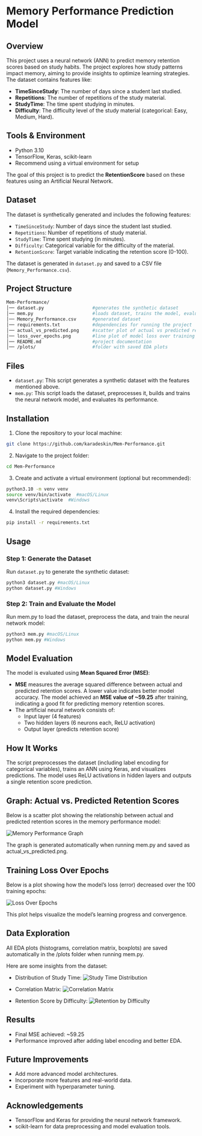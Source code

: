 # Memory Performance Prediction Model

## Overview

This project uses a neural network (ANN) to predict memory retention scores based on study habits. The project explores how study patterns impact memory, aiming to provide insights to optimize learning strategies. The dataset contains features like:
- **TimeSinceStudy**: The number of days since a student last studied.
- **Repetitions**: The number of repetitions of the study material.
- **StudyTime**: The time spent studying in minutes.
- **Difficulty**: The difficulty level of the study material (categorical: Easy, Medium, Hard).

## Tools & Environment

- Python 3.10  
- TensorFlow, Keras, scikit-learn  
- Recommend using a virtual environment for setup

The goal of this project is to predict the **RetentionScore** based on these features using an Artificial Neural Network.

## Dataset

The dataset is synthetically generated and includes the following features:
- `TimeSinceStudy`: Number of days since the student last studied.
- `Repetitions`: Number of repetitions of study material.
- `StudyTime`: Time spent studying (in minutes).
- `Difficulty`: Categorical variable for the difficulty of the material.
- `RetentionScore`: Target variable indicating the retention score (0-100).

The dataset is generated in `dataset.py` and saved to a CSV file (`Memory_Performance.csv`).

## Project Structure

```bash
Mem-Performance/
│── dataset.py                  #generates the synthetic dataset
│── mem.py                      #loads dataset, trains the model, evaluates performance
│── Memory_Performance.csv      #generated dataset
│── requirements.txt            #dependencies for running the project
│── actual_vs_predicted.png     #scatter plot of actual vs predicted retention scores
│── loss_over_epochs.png        #line plot of model loss over training epochs
│── README.md                   #project documentation
│── /plots/                     #folder with saved EDA plots
```

## Files

- `dataset.py`: This script generates a synthetic dataset with the features mentioned above.
- `mem.py`: This script loads the dataset, preprocesses it, builds and trains the neural network model, and evaluates its performance.

## Installation

1. Clone the repository to your local machine:
```bash
git clone https://github.com/karadeskin/Mem-Performance.git
```

2. Navigate to the project folder:
```bash
cd Mem-Performance
```

3. Create and activate a virtual environment (optional but recommended):
```bash
python3.10 -m venv venv
source venv/bin/activate  #macOS/Linux
venv\Scripts\activate  #Windows
```

4. Install the required dependencies: 
```bash
pip install -r requirements.txt
```

## Usage

### Step 1: Generate the Dataset

Run `dataset.py` to generate the synthetic dataset:
```bash
python3 dataset.py #macOS/Linux
python dataset.py #Windows
```

### Step 2: Train and Evaluate the Model 

Run mem.py to load the dataset, preprocess the data, and train the neural network model:
``` bash
python3 mem.py #macOS/Linux
python mem.py #Windows 
```
## Model Evaluation

The model is evaluated using **Mean Squared Error (MSE)**:

- **MSE** measures the average squared difference between actual and predicted retention scores. A lower value indicates better model accuracy. The model achieved an **MSE value of ~59.25** after training, indicating a good fit for predicting memory retention scores.
- The artificial neural network consists of:
  * Input layer (4 features)
  * Two hidden layers (6 neurons each, ReLU activation)
  * Output layer (predicts retention score)

 ## How It Works

The script preprocesses the dataset (including label encoding for categorical variables), trains an ANN using Keras, and visualizes predictions. The model uses ReLU activations in hidden layers and outputs a single retention score prediction.

## Graph: Actual vs. Predicted Retention Scores

Below is a scatter plot showing the relationship between actual and predicted retention scores in the memory performance model:

![Memory Performance Graph](./actual_vs_predicted.png)

The graph is generated automatically when running mem.py and saved as actual_vs_predicted.png. 

## Training Loss Over Epochs

Below is a plot showing how the model’s loss (error) decreased over the 100 training epochs:

![Loss Over Epochs](./loss_over_epochs.png)

This plot helps visualize the model’s learning progress and convergence.

## Data Exploration 

All EDA plots (histograms, correlation matrix, boxplots) are saved automatically in the /plots folder when running mem.py.

Here are some insights from the dataset:

- Distribution of Study Time:
![Study Time Distribution](./plots/StudyTime_distribution.png)

- Correlation Matrix:
![Correlation Matrix](./plots/correlation_matrix.png)

- Retention Score by Difficulty:
![Retention by Difficulty](./plots/retention_by_difficulty.png)

## Results

- Final MSE achieved: ~59.25
- Performance improved after adding label encoding and better EDA.

## Future Improvements 

* Add more advanced model architectures.
* Incorporate more features and real-world data.
* Experiment with hyperparameter tuning.

## Acknowledgements 

* TensorFlow and Keras for providing the neural network framework.
* scikit-learn for data preprocessing and model evaluation tools.
